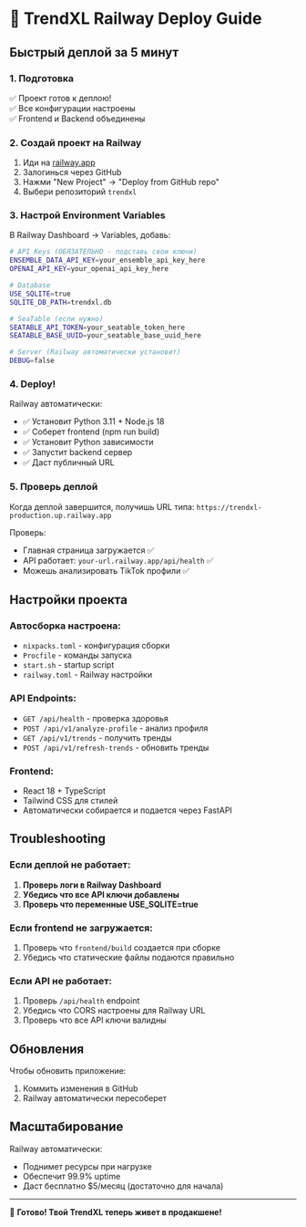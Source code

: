 # 🚀 TrendXL Railway Deploy Guide

## Быстрый деплой за 5 минут

### 1. Подготовка

✅ Проект готов к деплою!  
✅ Все конфигурации настроены  
✅ Frontend и Backend объединены

### 2. Создай проект на Railway

1. Иди на [railway.app](https://railway.app)
2. Залогинься через GitHub
3. Нажми "New Project" → "Deploy from GitHub repo"
4. Выбери репозиторий `trendxl`

### 3. Настрой Environment Variables

В Railway Dashboard → Variables, добавь:

```bash
# API Keys (ОБЯЗАТЕЛЬНО - подставь свои ключи)
ENSEMBLE_DATA_API_KEY=your_ensemble_api_key_here
OPENAI_API_KEY=your_openai_api_key_here

# Database
USE_SQLITE=true
SQLITE_DB_PATH=trendxl.db

# SeaTable (если нужно)
SEATABLE_API_TOKEN=your_seatable_token_here
SEATABLE_BASE_UUID=your_seatable_base_uuid_here

# Server (Railway автоматически установит)
DEBUG=false
```

### 4. Deploy!

Railway автоматически:

- ✅ Установит Python 3.11 + Node.js 18
- ✅ Соберет frontend (npm run build)
- ✅ Установит Python зависимости
- ✅ Запустит backend сервер
- ✅ Даст публичный URL

### 5. Проверь деплой

Когда деплой завершится, получишь URL типа:
`https://trendxl-production.up.railway.app`

Проверь:

- Главная страница загружается ✅
- API работает: `your-url.railway.app/api/health` ✅
- Можешь анализировать TikTok профили ✅

## Настройки проекта

### Автосборка настроена:

- `nixpacks.toml` - конфигурация сборки
- `Procfile` - команды запуска
- `start.sh` - startup script
- `railway.toml` - Railway настройки

### API Endpoints:

- `GET /api/health` - проверка здоровья
- `POST /api/v1/analyze-profile` - анализ профиля
- `GET /api/v1/trends` - получить тренды
- `POST /api/v1/refresh-trends` - обновить тренды

### Frontend:

- React 18 + TypeScript
- Tailwind CSS для стилей
- Автоматически собирается и подается через FastAPI

## Troubleshooting

### Если деплой не работает:

1. **Проверь логи в Railway Dashboard**
2. **Убедись что все API ключи добавлены**
3. **Проверь что переменные USE_SQLITE=true**

### Если frontend не загружается:

1. Проверь что `frontend/build` создается при сборке
2. Убедись что статические файлы подаются правильно

### Если API не работает:

1. Проверь `/api/health` endpoint
2. Убедись что CORS настроены для Railway URL
3. Проверь что все API ключи валидны

## Обновления

Чтобы обновить приложение:

1. Коммить изменения в GitHub
2. Railway автоматически пересоберет

## Масштабирование

Railway автоматически:

- Поднимет ресурсы при нагрузке
- Обеспечит 99.9% uptime
- Даст бесплатно $5/месяц (достаточно для начала)

---

🎉 **Готово! Твой TrendXL теперь живет в продакшене!**
